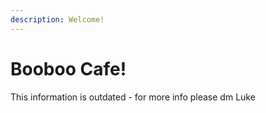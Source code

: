 ```yaml
---
description: Welcome!
---
```


# Booboo Cafe!


This information is outdated - for more info please dm Luke
